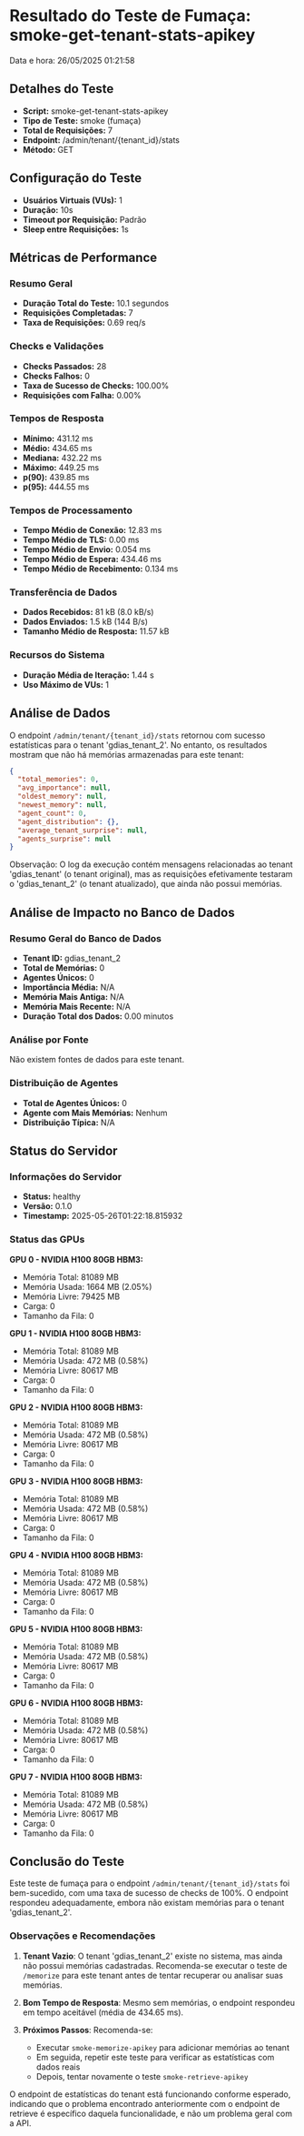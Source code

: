 # Resultado do Teste de Fumaça: smoke-get-tenant-stats-apikey

Data e hora: 26/05/2025 01:21:58

## Detalhes do Teste

* **Script:** smoke-get-tenant-stats-apikey
* **Tipo de Teste:** smoke (fumaça)
* **Total de Requisições:** 7
* **Endpoint:** /admin/tenant/{tenant_id}/stats
* **Método:** GET

## Configuração do Teste

* **Usuários Virtuais (VUs):** 1
* **Duração:** 10s
* **Timeout por Requisição:** Padrão
* **Sleep entre Requisições:** 1s

## Métricas de Performance

### Resumo Geral
* **Duração Total do Teste:** 10.1 segundos
* **Requisições Completadas:** 7
* **Taxa de Requisições:** 0.69 req/s

### Checks e Validações
* **Checks Passados:** 28
* **Checks Falhos:** 0
* **Taxa de Sucesso de Checks:** 100.00%
* **Requisições com Falha:** 0.00%

### Tempos de Resposta
* **Mínimo:** 431.12 ms
* **Médio:** 434.65 ms
* **Mediana:** 432.22 ms
* **Máximo:** 449.25 ms
* **p(90):** 439.85 ms
* **p(95):** 444.55 ms

### Tempos de Processamento
* **Tempo Médio de Conexão:** 12.83 ms
* **Tempo Médio de TLS:** 0.00 ms
* **Tempo Médio de Envio:** 0.054 ms
* **Tempo Médio de Espera:** 434.46 ms
* **Tempo Médio de Recebimento:** 0.134 ms

### Transferência de Dados
* **Dados Recebidos:** 81 kB (8.0 kB/s)
* **Dados Enviados:** 1.5 kB (144 B/s)
* **Tamanho Médio de Resposta:** 11.57 kB

### Recursos do Sistema
* **Duração Média de Iteração:** 1.44 s
* **Uso Máximo de VUs:** 1

## Análise de Dados

O endpoint `/admin/tenant/{tenant_id}/stats` retornou com sucesso estatísticas para o tenant 'gdias_tenant_2'. No entanto, os resultados mostram que não há memórias armazenadas para este tenant:

```json
{
  "total_memories": 0,
  "avg_importance": null,
  "oldest_memory": null,
  "newest_memory": null,
  "agent_count": 0,
  "agent_distribution": {},
  "average_tenant_surprise": null,
  "agents_surprise": null
}
```

Observação: O log da execução contém mensagens relacionadas ao tenant 'gdias_tenant' (o tenant original), mas as requisições efetivamente testaram o 'gdias_tenant_2' (o tenant atualizado), que ainda não possui memórias.

## Análise de Impacto no Banco de Dados

### Resumo Geral do Banco de Dados

* **Tenant ID:** gdias_tenant_2
* **Total de Memórias:** 0
* **Agentes Únicos:** 0
* **Importância Média:** N/A
* **Memória Mais Antiga:** N/A
* **Memória Mais Recente:** N/A
* **Duração Total dos Dados:** 0.00 minutos

### Análise por Fonte

Não existem fontes de dados para este tenant.

### Distribuição de Agentes

* **Total de Agentes Únicos:** 0
* **Agente com Mais Memórias:** Nenhum
* **Distribuição Típica:** N/A

## Status do Servidor

### Informações do Servidor
* **Status:** healthy
* **Versão:** 0.1.0
* **Timestamp:** 2025-05-26T01:22:18.815932

### Status das GPUs

**GPU 0 - NVIDIA H100 80GB HBM3:**
* Memória Total: 81089 MB
* Memória Usada: 1664 MB (2.05%)
* Memória Livre: 79425 MB
* Carga: 0
* Tamanho da Fila: 0

**GPU 1 - NVIDIA H100 80GB HBM3:**
* Memória Total: 81089 MB
* Memória Usada: 472 MB (0.58%)
* Memória Livre: 80617 MB
* Carga: 0
* Tamanho da Fila: 0

**GPU 2 - NVIDIA H100 80GB HBM3:**
* Memória Total: 81089 MB
* Memória Usada: 472 MB (0.58%)
* Memória Livre: 80617 MB
* Carga: 0
* Tamanho da Fila: 0

**GPU 3 - NVIDIA H100 80GB HBM3:**
* Memória Total: 81089 MB
* Memória Usada: 472 MB (0.58%)
* Memória Livre: 80617 MB
* Carga: 0
* Tamanho da Fila: 0

**GPU 4 - NVIDIA H100 80GB HBM3:**
* Memória Total: 81089 MB
* Memória Usada: 472 MB (0.58%)
* Memória Livre: 80617 MB
* Carga: 0
* Tamanho da Fila: 0

**GPU 5 - NVIDIA H100 80GB HBM3:**
* Memória Total: 81089 MB
* Memória Usada: 472 MB (0.58%)
* Memória Livre: 80617 MB
* Carga: 0
* Tamanho da Fila: 0

**GPU 6 - NVIDIA H100 80GB HBM3:**
* Memória Total: 81089 MB
* Memória Usada: 472 MB (0.58%)
* Memória Livre: 80617 MB
* Carga: 0
* Tamanho da Fila: 0

**GPU 7 - NVIDIA H100 80GB HBM3:**
* Memória Total: 81089 MB
* Memória Usada: 472 MB (0.58%)
* Memória Livre: 80617 MB
* Carga: 0
* Tamanho da Fila: 0

## Conclusão do Teste

Este teste de fumaça para o endpoint `/admin/tenant/{tenant_id}/stats` foi bem-sucedido, com uma taxa de sucesso de checks de 100%. O endpoint respondeu adequadamente, embora não existam memórias para o tenant 'gdias_tenant_2'.

### Observações e Recomendações

1. **Tenant Vazio**: O tenant 'gdias_tenant_2' existe no sistema, mas ainda não possui memórias cadastradas. Recomenda-se executar o teste de `/memorize` para este tenant antes de tentar recuperar ou analisar suas memórias.

2. **Bom Tempo de Resposta**: Mesmo sem memórias, o endpoint respondeu em tempo aceitável (média de 434.65 ms).

3. **Próximos Passos**: Recomenda-se:
   - Executar `smoke-memorize-apikey` para adicionar memórias ao tenant
   - Em seguida, repetir este teste para verificar as estatísticas com dados reais
   - Depois, tentar novamente o teste `smoke-retrieve-apikey`

O endpoint de estatísticas do tenant está funcionando conforme esperado, indicando que o problema encontrado anteriormente com o endpoint de retrieve é específico daquela funcionalidade, e não um problema geral com a API.